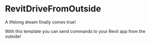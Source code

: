 # RevitDriveFromOutside

  A lifelong dream finally comes true!
  
  With this template you can send commands to your Revit app from the outside!
